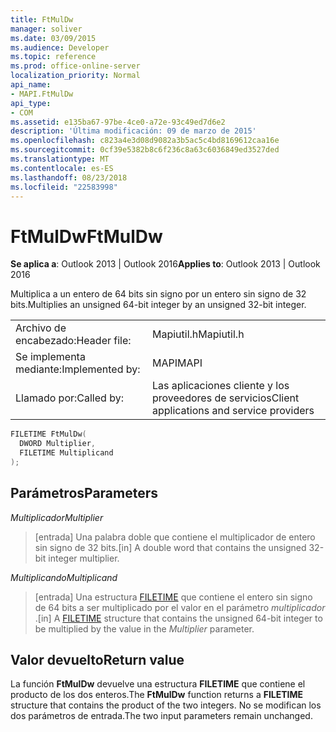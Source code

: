 ```yaml
---
title: FtMulDw
manager: soliver
ms.date: 03/09/2015
ms.audience: Developer
ms.topic: reference
ms.prod: office-online-server
localization_priority: Normal
api_name:
- MAPI.FtMulDw
api_type:
- COM
ms.assetid: e135ba67-97be-4ce0-a72e-93c49ed7d6e2
description: 'Última modificación: 09 de marzo de 2015'
ms.openlocfilehash: c823a4e3d08d9082a3b5ac5c4bd8169612caa16e
ms.sourcegitcommit: 0cf39e5382b8c6f236c8a63c6036849ed3527ded
ms.translationtype: MT
ms.contentlocale: es-ES
ms.lasthandoff: 08/23/2018
ms.locfileid: "22583998"
---
```

# <a name="ftmuldw"></a><span data-ttu-id="9345d-103">FtMulDw</span><span class="sxs-lookup"><span data-stu-id="9345d-103">FtMulDw</span></span>

  
  
<span data-ttu-id="9345d-104">**Se aplica a**: Outlook 2013 | Outlook 2016</span><span class="sxs-lookup"><span data-stu-id="9345d-104">**Applies to**: Outlook 2013 | Outlook 2016</span></span> 
  
<span data-ttu-id="9345d-105">Multiplica a un entero de 64 bits sin signo por un entero sin signo de 32 bits.</span><span class="sxs-lookup"><span data-stu-id="9345d-105">Multiplies an unsigned 64-bit integer by an unsigned 32-bit integer.</span></span>
  
|||
|:-----|:-----|
|<span data-ttu-id="9345d-106">Archivo de encabezado:</span><span class="sxs-lookup"><span data-stu-id="9345d-106">Header file:</span></span>  <br/> |<span data-ttu-id="9345d-107">Mapiutil.h</span><span class="sxs-lookup"><span data-stu-id="9345d-107">Mapiutil.h</span></span>  <br/> |
|<span data-ttu-id="9345d-108">Se implementa mediante:</span><span class="sxs-lookup"><span data-stu-id="9345d-108">Implemented by:</span></span>  <br/> |<span data-ttu-id="9345d-109">MAPI</span><span class="sxs-lookup"><span data-stu-id="9345d-109">MAPI</span></span>  <br/> |
|<span data-ttu-id="9345d-110">Llamado por:</span><span class="sxs-lookup"><span data-stu-id="9345d-110">Called by:</span></span>  <br/> |<span data-ttu-id="9345d-111">Las aplicaciones cliente y los proveedores de servicios</span><span class="sxs-lookup"><span data-stu-id="9345d-111">Client applications and service providers</span></span>  <br/> |
   
```cpp
FILETIME FtMulDw(
  DWORD Multiplier,
  FILETIME Multiplicand
);
```

## <a name="parameters"></a><span data-ttu-id="9345d-112">Parámetros</span><span class="sxs-lookup"><span data-stu-id="9345d-112">Parameters</span></span>

 <span data-ttu-id="9345d-113">_Multiplicador_</span><span class="sxs-lookup"><span data-stu-id="9345d-113">_Multiplier_</span></span>
  
> <span data-ttu-id="9345d-114">[entrada] Una palabra doble que contiene el multiplicador de entero sin signo de 32 bits.</span><span class="sxs-lookup"><span data-stu-id="9345d-114">[in] A double word that contains the unsigned 32-bit integer multiplier.</span></span> 
    
 <span data-ttu-id="9345d-115">_Multiplicando_</span><span class="sxs-lookup"><span data-stu-id="9345d-115">_Multiplicand_</span></span>
  
> <span data-ttu-id="9345d-116">[entrada] Una estructura [FILETIME](filetime.md) que contiene el entero sin signo de 64 bits a ser multiplicado por el valor en el parámetro _multiplicador_ .</span><span class="sxs-lookup"><span data-stu-id="9345d-116">[in] A [FILETIME](filetime.md) structure that contains the unsigned 64-bit integer to be multiplied by the value in the  _Multiplier_ parameter.</span></span> 
    
## <a name="return-value"></a><span data-ttu-id="9345d-117">Valor devuelto</span><span class="sxs-lookup"><span data-stu-id="9345d-117">Return value</span></span>

<span data-ttu-id="9345d-118">La función **FtMulDw** devuelve una estructura **FILETIME** que contiene el producto de los dos enteros.</span><span class="sxs-lookup"><span data-stu-id="9345d-118">The **FtMulDw** function returns a **FILETIME** structure that contains the product of the two integers.</span></span> <span data-ttu-id="9345d-119">No se modifican los dos parámetros de entrada.</span><span class="sxs-lookup"><span data-stu-id="9345d-119">The two input parameters remain unchanged.</span></span> 
  

